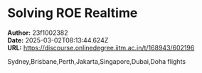 # Solving ROE Realtime

**Author:** 23f1002382  
**Date:** 2025-03-02T08:13:44.624Z  
**URL:** https://discourse.onlinedegree.iitm.ac.in/t/168943/602196

Sydney,Brisbane,Perth,Jakarta,Singapore,Dubai,Doha
flights
